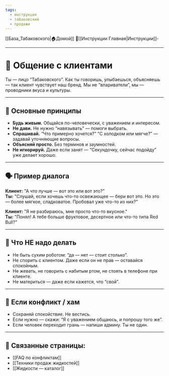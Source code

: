 ```yaml
---
tags:
  - инструкция
  - табаковский
  - продажи
---
```

[[База_Табаковского|🏠Домой]]
📁[[Инструкции Главная|Инструкции]]-

---

# 💬 Общение с клиентами

Ты — лицо “Табаковского”. Как ты говоришь, улыбаешься, объясняешь — так клиент чувствует наш бренд. Мы не “впариватели”, мы — проводники вкуса и культуры.

---

## 🤝 Основные принципы

- **Будь живым.** Общайся по-человечески, с уважением и интересом.
- **Не дави.** Не нужно “навязывать” — помоги выбрать.
- **Спрашивай.** “Что примерно хочется?” “С холодком или мягче?” — задавай уточняющие вопросы.
- **Объясняй просто.** Без терминов и заумностей.
- **Не игнорируй.** Даже если занят — “Секундочку, сейчас подойду” уже делает хорошо.

---

## 🗣️ Пример диалога

**Клиент:** "А что лучше — вот это или вот это?"  
**Ты:** "Слушай, если хочешь что-то освежающее — бери вот это. Но это — более мягкое, сладковатое. Пробовал уже что-то из них?"

**Клиент:** "Я не разбираюсь, мне просто что-то вкусное."  
**Ты:** "Понял! А тебе больше фруктовое, десертное или что-то типа Red Bull?"

---

## 🚫 Что НЕ надо делать

- Не быть сухим роботом: “да — нет — стоит столько”.
- Не спорить с клиентом. Даже если он не прав — оставайся спокойным.
- Не жевать, не говорить с набитым ртом, не стоять в телефоне при клиенте.
- Не материться — даже если кажется, что “свой”.

---

## 🧠 Если конфликт / хам

- Сохраняй спокойствие. Не вестись.
- Если нужно — скажи: “Я с уважением общаюсь, и попрошу того же”.
- Если человек переходит грань — напиши админу. Ты не один.

---

## 📎 Связанные страницы:
- [[FAQ по конфликтам]]
- [[Техники продаж жидкостей]]
- [[Жидкости — каталог]]
